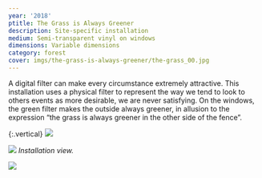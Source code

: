 ```yaml
---
year: '2018'
ptitle: The Grass is Always Greener
description: Site-specific installation
medium: Semi-transparent vinyl on windows
dimensions: Variable dimensions
category: forest
cover: imgs/the-grass-is-always-greener/the-grass_00.jpg
---
```

A digital filter can make every circumstance extremely attractive. This installation uses a physical filter to represent the way we tend to look to others events as more desirable, we are never satisfying. On the windows, the green filter makes the outside always greener, in allusion to the expression “the grass is always greener in the other side of the fence”.

{:.vertical}
![]({{site.baseurl}}/imgs/the-grass-is-always-greener/the-grass_01.jpg)

![]({{site.baseurl}}/imgs/the-grass-is-always-greener/the-grass_02.jpg)
_Installation view._

![]({{site.baseurl}}/imgs/the-grass-is-always-greener/the-grass_03.jpg)
